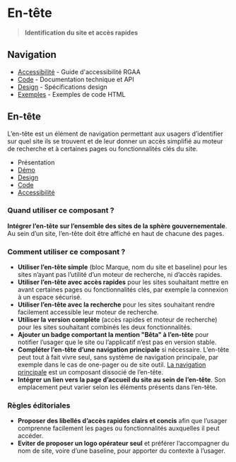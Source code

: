 # En-tête

> **Identification du site et accès rapides**

## Navigation

- [Accessibilité](./accessibilite.md) - Guide d'accessibilité RGAA
- [Code](./code.md) - Documentation technique et API
- [Design](./design.md) - Spécifications design
- [Exemples](./examples/) - Exemples de code HTML

## En-tête

L’en-tête est un élément de navigation permettant aux usagers d’identifier sur quel site ils se trouvent et de leur donner un accès simplifié au moteur de recherche et à certaines pages ou fonctionnalités clés du site.


- Présentation
- [Démo](demo/index.md)
- [Design](design/index.md)
- [Code](code/index.md)
- [Accessibilité](accessibility/index.md)



### Quand utiliser ce composant ?

**Intégrer l’en-tête sur l’ensemble des sites de la sphère gouvernementale**. Au sein d’un site, l’en-tête doit être affiché en haut de chacune des pages.

### Comment utiliser ce composant ?

- **Utiliser l’en-tête simple** (bloc Marque, nom du site et baseline) pour les sites n’ayant pas l’utilité d’un moteur de recherche, ni d’accès rapides.
- **Utiliser l’en-tête avec accès rapides** pour les sites souhaitant mettre en avant certaines pages ou fonctionnalités clés, par exemple la connexion à un espace sécurisé.
- **Utiliser l’en-tête avec la recherche** pour les sites souhaitant rendre facilement accessible leur moteur de recherche.
- **Utiliser la version complète** (accès rapides et moteur de recherche) pour les sites souhaitant combinés les deux fonctionnalités.
- **Ajouter un badge comportant la mention "Bêta" à l’en-tête** pour notifier l’usager que le site ou l’applicatif n’est pas en version stable.
- **Compléter l’en-tête d’une navigation principale** si nécessaire. L’en-tête peut tout à fait vivre seul, sans système de navigation principale, par exemple dans le cas de one-pager ou de site outil. [La navigation principale](../../../navigation/_part/doc/index.md) est un composant dissocié de l’en-tête.
- **Intégrer un lien vers la page d’accueil du site au sein de l’en-tête**. Son emplacement peut varier selon les éléments présents dans l’en-tête.

### Règles éditoriales

- **Proposer des libellés d’accès rapides clairs et concis** afin que l’usager comprenne facilement les pages ou fonctionnalités auxquelles il peut accéder.
- **Eviter de proposer un logo opérateur seul** et préférer l’accompagner du nom de site, voire d’une baseline, pour apporter du contexte à l’usager.
